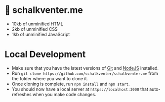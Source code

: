 # 🧑 schalkventer.me

- 10kb of unminified HTML
- 2kb of unminified CSS
- 1kb of unminified JavaScript

# Local Development

- Make sure that you have the latest versions of [Git](https://git-scm.com/) and [NodeJS](https://nodejs.org/) installed.
- Run `git clone https://github.com/schalkventer/schalkventer.me` from the folder where you want to clone it.
- Once cloning is complete, run `npm install` and `npm start`.
- You should now have a local server at `https://localhost:3000` that auto-refreshes when you make code changes.
